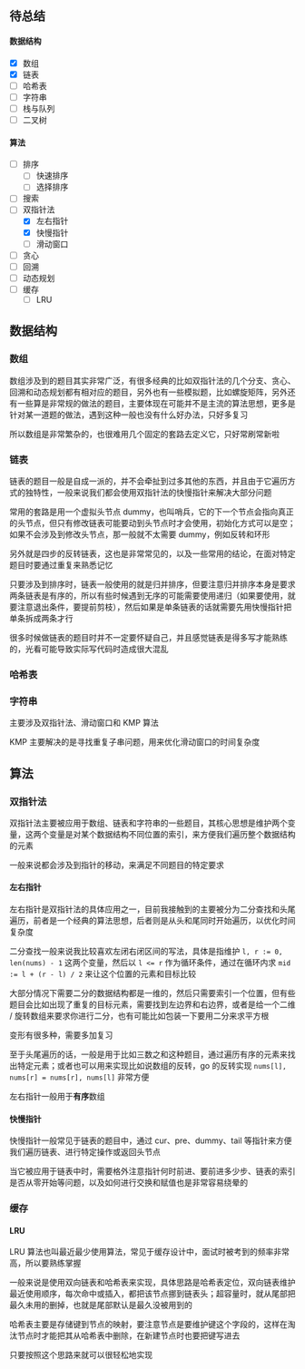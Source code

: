 ## 待总结
#### 数据结构
* [x] 数组
* [x] 链表
* [ ] 哈希表
* [ ] 字符串
* [ ] 栈与队列
* [ ] 二叉树

#### 算法
* [ ] 排序
  * [ ] 快速排序
  * [ ] 选择排序
* [ ] 搜索
* [ ] 双指针法
  * [x] 左右指针
  * [x] 快慢指针
  * [ ] 滑动窗口
* [ ] 贪心
* [ ] 回溯
* [ ] 动态规划
* [ ] 缓存
  * [ ] LRU

## 数据结构
### 数组
数组涉及到的题目其实非常广泛，有很多经典的比如双指针法的几个分支、贪心、回溯和动态规划都有相对应的题目，另外也有一些模拟题，比如螺旋矩阵，另外还有一些算是非常规的做法的题目，主要体现在可能并不是主流的算法思想，更多是针对某一道题的做法，遇到这种一般也没有什么好办法，只好多复习

所以数组是非常繁杂的，也很难用几个固定的套路去定义它，只好常刷常新啦

### 链表
链表的题目一般是自成一派的，并不会牵扯到过多其他的东西，并且由于它遍历方式的独特性，一般来说我们都会使用双指针法的快慢指针来解决大部分问题

常用的套路是用一个虚拟头节点 dummy，也叫哨兵，它的下一个节点会指向真正的头节点，但只有修改链表可能要动到头节点时才会使用，初始化方式可以是空；如果不会涉及到修改头节点，那一般就不太需要 dummy，例如反转和环形

另外就是四步的反转链表，这也是非常常见的，以及一些常用的结论，在面对特定题目时要通过重复来熟悉记忆

只要涉及到排序时，链表一般使用的就是归并排序，但要注意归并排序本身是要求两条链表是有序的，所以有些时候遇到无序的可能需要使用递归（如果要使用，就要注意退出条件，要提前剪枝），然后如果是单条链表的话就需要先用快慢指针把单条拆成两条才行

很多时候做链表的题目时并不一定要怀疑自己，并且感觉链表是得多写才能熟练的，光看可能导致实际写代码时造成很大混乱

### 哈希表


### 字符串
主要涉及双指针法、滑动窗口和 KMP 算法

KMP 主要解决的是寻找重复子串问题，用来优化滑动窗口的时间复杂度



## 算法
### 双指针法
双指针法主要被应用于数组、链表和字符串的一些题目，其核心思想是维护两个变量，这两个变量是对某个数据结构不同位置的索引，来方便我们遍历整个数据结构的元素

一般来说都会涉及到指针的移动，来满足不同题目的特定要求

#### 左右指针
左右指针是双指针法的具体应用之一，目前我接触到的主要被分为二分查找和头尾遍历，前者是一个经典的算法思想，后者则是从头和尾同时开始遍历，以优化时间复杂度

二分查找一般来说我比较喜欢左闭右闭区间的写法，具体是指维护 `l, r := 0, len(nums) - 1` 这两个变量，然后以 `l <= r` 作为循环条件，通过在循环内求 `mid := l + (r - l) / 2` 来让这个位置的元素和目标比较

大部分情况下需要二分的数据结构都是一维的，然后只需要索引一个位置，但有些题目会比如出现了重复的目标元素，需要找到左边界和右边界，或者是给一个二维 / 旋转数组来要求你进行二分，也有可能比如包装一下要用二分来求平方根

变形有很多种，需要多加复习

至于头尾遍历的话，一般是用于比如三数之和这种题目，通过遍历有序的元素来找出特定元素；或者也可以用来实现比如说数组的反转，go 的反转实现 `nums[l], nums[r] = nums[r], nums[l]` 非常方便

左右指针一般用于**有序**数组

#### 快慢指针
快慢指针一般常见于链表的题目中，通过 cur、pre、dummy、tail 等指针来方便我们遍历链表、进行特定操作或返回头节点

当它被应用于链表中时，需要格外注意指针何时前进、要前进多少步、链表的索引是否从零开始等问题，以及如何进行交换和赋值也是非常容易绕晕的

### 缓存
#### LRU
LRU 算法也叫最近最少使用算法，常见于缓存设计中，面试时被考到的频率非常高，所以要熟练掌握

一般来说是使用双向链表和哈希表来实现，具体思路是哈希表定位，双向链表维护最近使用顺序，每次命中或插入，都把该节点挪到链表头；超容量时，就从尾部把最久未用的删掉，也就是尾部默认是最久没被用到的

哈希表主要是存储键到节点的映射，要注意节点是要维护键这个字段的，这样在淘汰节点时才能把其从哈希表中删除，在新建节点时也要把键写进去

只要按照这个思路来就可以很轻松地实现